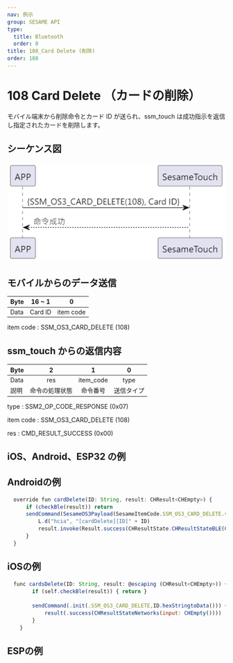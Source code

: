 ```yaml
---
nav: 例示
group: SESAME API
type:
  title: Bluetooth
  order: 0
title: 108_Card Delete (削除)
order: 108
---
```


# 108 Card Delete （カードの削除）

モバイル端末から削除命令とカード ID が送られ、ssm_touch は成功指示を返信し指定されたカードを削除します。

## シーケンス図

<p align="left" >
  <img src="./src/card_delete/card_delete.png" alt="" title="">
</p>

## モバイルからのデータ送信

| Byte | 16 ~ 1  |     0     |
| ---- | :-----: | :-------: |
| Data | Card ID | item code |

item code : SSM_OS3_CARD_DELETE (108)

## ssm_touch からの返信内容

| Byte |       2        |     1     |     0      |
| ---- | :------------: | :-------: | :--------: |
| Data |      res       | item_code |    type    |
| 説明 | 命令の処理状態 | 命令番号  | 送信タイプ |

type : SSM2_OP_CODE_RESPONSE (0x07)

item code : SSM_OS3_CARD_DELETE (108)

res : CMD_RESULT_SUCCESS (0x00)

## iOS、Android、ESP32 の例
 ## Androidの例

```jsx | pure
  override fun cardDelete(ID: String, result: CHResult<CHEmpty>) {
      if (checkBle(result)) return
      sendCommand(SesameOS3Payload(SesameItemCode.SSM_OS3_CARD_DELETE.value, ID.hexStringToByteArray())) { res ->
          L.d("hcia", "[cardDelete][ID]" + ID)
          result.invoke(Result.success(CHResultState.CHResultStateBLE(CHEmpty())))
      }
  }
```

## iOSの例

```jsx | pure
  func cardsDelete(ID: String, result: @escaping (CHResult<CHEmpty>)) {
        if (self.checkBle(result)) { return }

        sendCommand(.init(.SSM_OS3_CARD_DELETE,ID.hexStringtoData())) { _ in
            result(.success(CHResultStateNetworks(input: CHEmpty())))
        }
    }
```

## ESPの例

```jsx | pure

``` 
